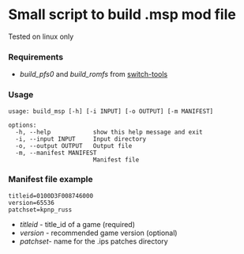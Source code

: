 # Small script to build .msp mod file
Tested on linux only

### Requirements
- _build_pfs0_ and _build_romfs_ from [switch-tools](https://github.com/switchbrew/switch-tools)

### Usage

```
usage: build_msp [-h] [-i INPUT] [-o OUTPUT] [-m MANIFEST]

options:
  -h, --help            show this help message and exit
  -i, --input INPUT     Input directory
  -o, --output OUTPUT   Output file
  -m, --manifest MANIFEST
                        Manifest file
```

### Manifest file example
```
titleid=0100D3F008746000
version=65536
patchset=kpnp_russ
```
- _titleid_ - title_id of a game (required)
- _version_ - recommended game version (optional)
- _patchset_- name for the .ips patches directory